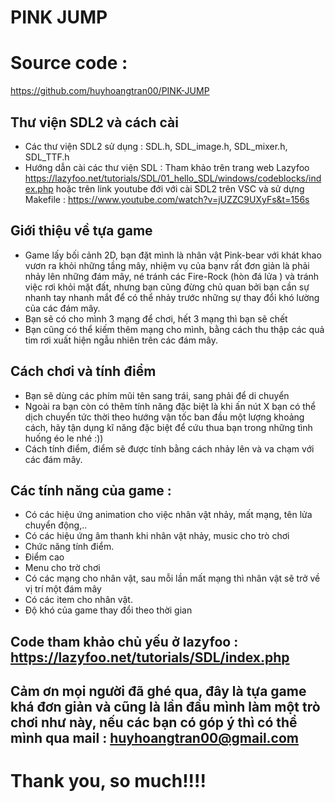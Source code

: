 # PINK JUMP
# Source code : 
https://github.com/huyhoangtran00/PINK-JUMP
## Thư viện SDL2 và cách cài 
- Các thư viện SDL2 sử dụng : SDL.h, SDL_image.h, SDL_mixer.h, SDL_TTF.h
- Hướng dẫn cài các thư viện SDL : Tham khảo trên trang web Lazyfoo
https://lazyfoo.net/tutorials/SDL/01_hello_SDL/windows/codeblocks/index.php
hoặc trên link youtube đới với cài SDL2 trên VSC và sử dựng Makefile  : https://www.youtube.com/watch?v=jUZZC9UXyFs&t=156s
## Giới thiệu về tựa game 
- Game lấy bối cảnh 2D, bạn đặt mình là nhân vật Pink-bear với khát khao vươn ra khỏi những tầng mây, nhiệm vụ của bạnv rất đơn giản là phải nhảy lên những đám mây, né tránh các Fire-Rock (hòn đá lửa ) và tránh việc rơi khỏi mặt đất, nhưng bạn cũng đừng chủ quan bởi bạn cần sự nhanh tay nhanh mắt để có thể nhảy trước những sự thay đổi khó lường của các đám mây.
- Bạn sẽ có cho mình 3 mạng để chơi, hết 3 mạng thì bạn sẽ chết
- Bạn cũng có thể kiếm thêm mạng cho mình, bằng cách thu thập các quả tim rơi xuất hiện ngẫu nhiên trên các đám mây.
## Cách chơi và tính điểm
- Bạn sẽ dùng các phím mũi tên sang trái, sang phải để di chuyển
- Ngoài ra bạn còn có thêm tính năng đặc biệt là khi ấn nút X bạn có thể dịch chuyển tức thời theo hướng vận tốc ban đầu một lượng khoảng cách, hãy tận dụng kĩ năng đặc biệt để cứu thua bạn trong những tình huống éo le nhé :))
- Cách tính điểm, điểm sẽ được tính bằng cách nhảy lên và va chạm với các đám mây.
## Các tính năng của game :
- Có các hiệu ứng animation cho việc nhân vật nhảy, mất mạng, tên lửa chuyển động,..
- Có các hiệu ứng âm thanh khi nhân vật nhảy, music cho trò chơi
- Chức năng tính điểm.
- Điểm cao 
- Menu cho trờ chơi
- Có các mạng cho nhân vật, sau mỗi lần mất mạng thì nhân vật sẽ trở về vị trí một đám mây
- Có các item cho nhân vật.
- Độ khó của game thay đổi theo thời gian
## Code tham khảo chủ yếu ở lazyfoo : https://lazyfoo.net/tutorials/SDL/index.php

## Cảm ơn mọi người đã ghé qua, đây là tựa game khá đơn giản và cũng là lần đầu mình làm một trò chơi như này, nếu các bạn có góp ý thì có thể mình qua mail : huyhoangtran00@gmail.com

# Thank you, so much!!!!

